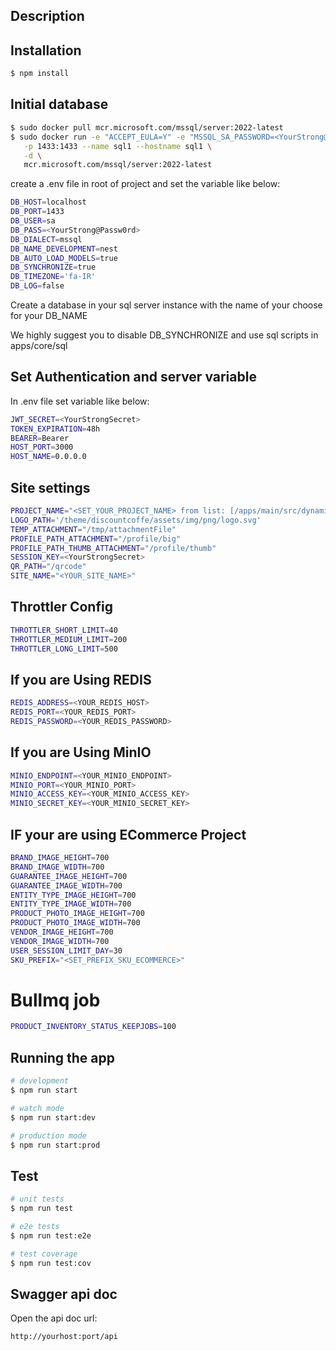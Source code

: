 ## Description

## Installation

```bash
$ npm install
```

## Initial database

```bash
$ sudo docker pull mcr.microsoft.com/mssql/server:2022-latest
$ sudo docker run -e "ACCEPT_EULA=Y" -e "MSSQL_SA_PASSWORD=<YourStrong@Passw0rd>" \
   -p 1433:1433 --name sql1 --hostname sql1 \
   -d \
   mcr.microsoft.com/mssql/server:2022-latest
```

create a .env file in root of project and set the variable like below:

```bash
DB_HOST=localhost
DB_PORT=1433
DB_USER=sa
DB_PASS=<YourStrong@Passw0rd>
DB_DIALECT=mssql
DB_NAME_DEVELOPMENT=nest
DB_AUTO_LOAD_MODELS=true
DB_SYNCHRONIZE=true
DB_TIMEZONE='fa-IR'
DB_LOG=false
```

Create a database in your sql server instance with the name of your choose for your DB_NAME

We highly suggest you to disable DB_SYNCHRONIZE and use sql scripts in apps/core/sql

## Set Authentication and server variable

In .env file set variable like below:

```bash
JWT_SECRET=<YourStrongSecret>
TOKEN_EXPIRATION=48h
BEARER=Bearer
HOST_PORT=3000
HOST_NAME=0.0.0.0
```

## Site settings

```bash
PROJECT_NAME="<SET_YOUR_PROJECT_NAME> from list: [/apps/main/src/dynamic-provider]"
LOGO_PATH='/theme/discountcoffe/assets/img/png/logo.svg'
TEMP_ATTACHMENT="/tmp/attachmentFile"
PROFILE_PATH_ATTACHMENT="/profile/big"
PROFILE_PATH_THUMB_ATTACHMENT="/profile/thumb"
SESSION_KEY=<YourStrongSecret>
QR_PATH="/qrcode"
SITE_NAME="<YOUR_SITE_NAME>"
```

## Throttler Config

```bash
THROTTLER_SHORT_LIMIT=40
THROTTLER_MEDIUM_LIMIT=200
THROTTLER_LONG_LIMIT=500
```

## If you are Using REDIS

```bash
REDIS_ADDRESS=<YOUR_REDIS_HOST>
REDIS_PORT=<YOUR_REDIS_PORT>
REDIS_PASSWORD=<YOUR_REDIS_PASSWORD>
```

## If you are Using MinIO

```bash
MINIO_ENDPOINT=<YOUR_MINIO_ENDPOINT>
MINIO_PORT=<YOUR_MINIO_PORT>
MINIO_ACCESS_KEY=<YOUR_MINIO_ACCESS_KEY>
MINIO_SECRET_KEY=<YOUR_MINIO_SECRET_KEY>
```

## IF your are using ECommerce Project

```bash
BRAND_IMAGE_HEIGHT=700
BRAND_IMAGE_WIDTH=700
GUARANTEE_IMAGE_HEIGHT=700
GUARANTEE_IMAGE_WIDTH=700
ENTITY_TYPE_IMAGE_HEIGHT=700
ENTITY_TYPE_IMAGE_WIDTH=700
PRODUCT_PHOTO_IMAGE_HEIGHT=700
PRODUCT_PHOTO_IMAGE_WIDTH=700
VENDOR_IMAGE_HEIGHT=700
VENDOR_IMAGE_WIDTH=700
USER_SESSION_LIMIT_DAY=30
SKU_PREFIX="<SET_PREFIX_SKU_ECOMMERCE>"
```

# Bullmq job

```bash
PRODUCT_INVENTORY_STATUS_KEEPJOBS=100
```

## Running the app

```bash
# development
$ npm run start

# watch mode
$ npm run start:dev

# production mode
$ npm run start:prod
```

## Test

```bash
# unit tests
$ npm run test

# e2e tests
$ npm run test:e2e

# test coverage
$ npm run test:cov
```

## Swagger api doc

Open the api doc url:

```bash
http://yourhost:port/api
```
